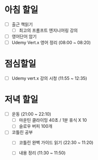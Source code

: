 # 아침 할일
- [ ] 출근 책읽기
	- [ ]  최고의 프롬프트 엔지니어링 강의
- [ ] 영어단어 암기
- [ ] Udemy Vert.x 영어 정리 (08:00 ~ 08:20)

# 점심할일
- [ ] Udemy vert.x 강의 시청 (11:55 ~ 12:35)

# 저녁 할일
- [ ] 운동 (21:00 ~ 22:10)
	- [ ] 마운틴 클라이밍 40초 / 1분 휴식 X 10
	- [ ] 슬로우 버피 100개
- [ ] 코틀린 공부
	- [ ] 코틀린 완벽 가이드 읽기 (22:30 ~ 11:20)
	- [ ] 내용 정리 (11:30 ~ 11:50)

